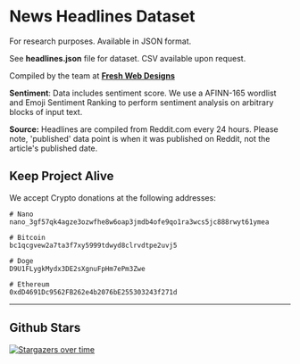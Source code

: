 # News Headlines Dataset

For research purposes. Available in JSON format. 

See **headlines.json** file for dataset. CSV available upon request. 

Compiled by the team at **[Fresh Web Designs](https://github.com/fwd)**

**Sentiment**: Data includes sentiment score. We use a AFINN-165 wordlist and Emoji Sentiment Ranking to perform sentiment analysis on arbitrary blocks of input text.

**Source:** Headlines are compiled from Reddit.com every 24 hours. Please note, 'published' data point is when it was published on Reddit, not the article's published date.

## Keep Project Alive

We accept Crypto donations at the following addresses: 

```
# Nano
nano_3gf57qk4agze3ozwfhe8w6oap3jmdb4ofe9qo1ra3wcs5jc888rwyt61ymea

# Bitcoin
bc1qcgvew2a7ta3f7xy5999tdwyd8clrvdtpe2uvj5

# Doge
D9U1FLygkMydx3DE2sXgnuFpHm7ePm3Zwe

# Ethereum
0xdD4691Dc9562FB262e4b2076bE255303243f271d
```

---

## Github Stars

[![Stargazers over time](https://starchart.cc/fwd/news)](https://starchart.cc/fwd/news)
